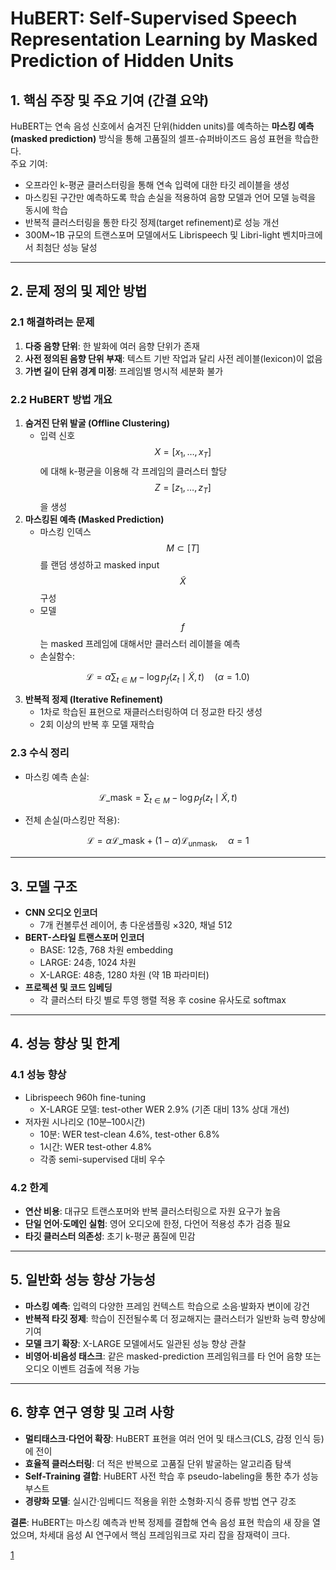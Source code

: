 # HuBERT: Self-Supervised Speech Representation Learning by Masked Prediction of Hidden Units

## 1. 핵심 주장 및 주요 기여 (간결 요약)
HuBERT는 연속 음성 신호에서 숨겨진 단위(hidden units)를 예측하는 **마스킹 예측(masked prediction)** 방식을 통해 고품질의 셀프-슈퍼바이즈드 음성 표현을 학습한다.  
주요 기여:
- 오프라인 k-평균 클러스터링을 통해 연속 입력에 대한 타깃 레이블을 생성  
- 마스킹된 구간만 예측하도록 학습 손실을 적용하여 음향 모델과 언어 모델 능력을 동시에 학습  
- 반복적 클러스터링을 통한 타깃 정제(target refinement)로 성능 개선  
- 300M~1B 규모의 트랜스포머 모델에서도 Librispeech 및 Libri-light 벤치마크에서 최첨단 성능 달성  

***

## 2. 문제 정의 및 제안 방법

### 2.1 해결하려는 문제
1. **다중 음향 단위**: 한 발화에 여러 음향 단위가 존재  
2. **사전 정의된 음향 단위 부재**: 텍스트 기반 작업과 달리 사전 레이블(lexicon)이 없음  
3. **가변 길이 단위 경계 미정**: 프레임별 명시적 세분화 불가  

### 2.2 HuBERT 방법 개요
1. **숨겨진 단위 발굴 (Offline Clustering)**  
   - 입력 신호 $$X = [x_1, \dots, x_T]$$에 대해 k-평균을 이용해 각 프레임의 클러스터 할당 $$Z = [z_1, \dots, z_T]$$을 생성  
2. **마스킹된 예측 (Masked Prediction)**  
   - 마스킹 인덱스 $$M \subset [T]$$를 랜덤 생성하고 masked input $$\tilde X$$ 구성  
   - 모델 $$f$$는 masked 프레임에 대해서만 클러스터 레이블을 예측  
   - 손실함수:  

$$
       \mathcal{L} = \alpha \sum_{t \in M} -\log p_f(z_t \mid \tilde X, t)
       \quad (\alpha=1.0)
     $$  

3. **반복적 정제 (Iterative Refinement)**  
   - 1차로 학습된 표현으로 재클러스터링하여 더 정교한 타깃 생성  
   - 2회 이상의 반복 후 모델 재학습  

### 2.3 수식 정리
- 마스킹 예측 손실:  

$$
    \mathcal{L}\_\mathrm{mask} = \sum_{t \in M} -\log p_f(z_t \mid \tilde X, t)
  $$

- 전체 손실(마스킹만 적용):  

$$
    \mathcal{L} = \alpha \mathcal{L}\_\mathrm{mask} + (1-\alpha) \mathcal{L}_\mathrm{unmask}, \quad \alpha=1
  $$

***

## 3. 모델 구조
- **CNN 오디오 인코더**  
  - 7개 컨볼루션 레이어, 총 다운샘플링 ×320, 채널 512  
- **BERT-스타일 트랜스포머 인코더**  
  - BASE: 12층, 768 차원 embedding  
  - LARGE: 24층, 1024 차원  
  - X-LARGE: 48층, 1280 차원 (약 1B 파라미터)  
- **프로젝션 및 코드 임베딩**  
  - 각 클러스터 타깃 별로 투영 행렬 적용 후 cosine 유사도로 softmax  

***

## 4. 성능 향상 및 한계

### 4.1 성능 향상
- Librispeech 960h fine-tuning
  - X-LARGE 모델: test-other WER 2.9% (기존 대비 13% 상대 개선)  
- 저자원 시나리오 (10분–100시간)
  - 10분: WER test-clean 4.6%, test-other 6.8%  
  - 1시간: WER test-other 4.8%  
  - 각종 semi-supervised 대비 우수  

### 4.2 한계
- **연산 비용**: 대규모 트랜스포머와 반복 클러스터링으로 자원 요구가 높음  
- **단일 언어·도메인 실험**: 영어 오디오에 한정, 다언어 적용성 추가 검증 필요  
- **타깃 클러스터 의존성**: 초기 k-평균 품질에 민감  

***

## 5. 일반화 성능 향상 가능성
- **마스킹 예측**: 입력의 다양한 프레임 컨텍스트 학습으로 소음·발화자 변이에 강건  
- **반복적 타깃 정제**: 학습이 진전될수록 더 정교해지는 클러스터가 일반화 능력 향상에 기여  
- **모델 크기 확장**: X-LARGE 모델에서도 일관된 성능 향상 관찰  
- **비영어·비음성 태스크**: 같은 masked-prediction 프레임워크를 타 언어 음향 또는 오디오 이벤트 검출에 적용 가능  

***

## 6. 향후 연구 영향 및 고려 사항
- **멀티태스크·다언어 확장**: HuBERT 표현을 여러 언어 및 태스크(CLS, 감정 인식 등)에 전이  
- **효율적 클러스터링**: 더 적은 반복으로 고품질 단위 발굴하는 알고리즘 탐색  
- **Self-Training 결합**: HuBERT 사전 학습 후 pseudo-labeling을 통한 추가 성능 부스트  
- **경량화 모델**: 실시간·임베디드 적용을 위한 소형화·지식 증류 방법 연구 강조  

**결론**: HuBERT는 마스킹 예측과 반복 정제를 결합해 연속 음성 표현 학습의 새 장을 열었으며, 차세대 음성 AI 연구에서 핵심 프레임워크로 자리 잡을 잠재력이 크다.

[1](https://ppl-ai-file-upload.s3.amazonaws.com/web/direct-files/attachments/22370781/ab38ddac-1730-4760-bcc2-d3a3e2bf2398/2106.07447v1.pdf)
